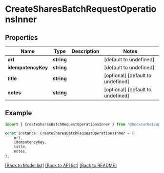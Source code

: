 # CreateSharesBatchRequestOperationsInner


## Properties

Name | Type | Description | Notes
------------ | ------------- | ------------- | -------------
**url** | **string** |  | [default to undefined]
**idempotencyKey** | **string** |  | [default to undefined]
**title** | **string** |  | [optional] [default to undefined]
**notes** | **string** |  | [optional] [default to undefined]

## Example

```typescript
import { CreateSharesBatchRequestOperationsInner } from '@bookmarkai/api-types';

const instance: CreateSharesBatchRequestOperationsInner = {
    url,
    idempotencyKey,
    title,
    notes,
};
```

[[Back to Model list]](../README.md#documentation-for-models) [[Back to API list]](../README.md#documentation-for-api-endpoints) [[Back to README]](../README.md)
